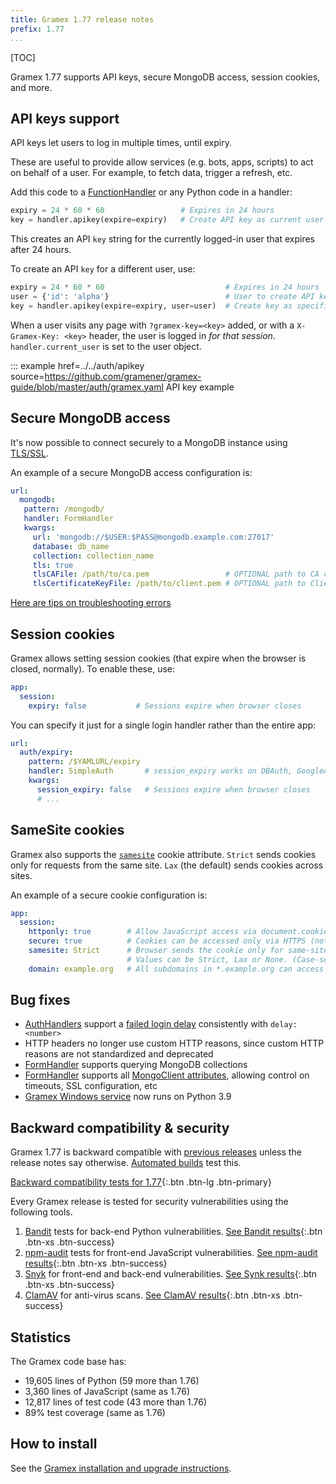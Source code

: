 ```yaml
---
title: Gramex 1.77 release notes
prefix: 1.77
...
```


[TOC]

Gramex 1.77 supports API keys, secure MongoDB access, session cookies, and more.

## API keys support

API keys let users to log in multiple times, until expiry.

These are useful to provide allow services (e.g. bots, apps, scripts) to act on behalf of a user.
For example, to fetch data, trigger a refresh, etc.

Add this code to a [FunctionHandler](../../functionhandler/) or any Python code in a handler:

```python
expiry = 24 * 60 * 60                 # Expires in 24 hours
key = handler.apikey(expire=expiry)   # Create API key as current user
```

This creates an API `key` string for the currently logged-in user that expires after 24 hours.

To create an API `key` for a different user, use:

```python
expiry = 24 * 60 * 60                           # Expires in 24 hours
user = {'id': 'alpha'}                          # User to create API key for
key = handler.apikey(expire=expiry, user=user)  # Create key as specified user
```

When a user visits any page with `?gramex-key=<key>` added, or with a `X-Gramex-Key: <key>` header,
the user is logged in *for that session*. `handler.current_user` is set to the user object.

::: example href=../../auth/apikey source=https://github.com/gramener/gramex-guide/blob/master/auth/gramex.yaml
    API key example

## Secure MongoDB access

It's now possible to connect securely to a MongoDB instance using
[TLS/SSL](https://pymongo.readthedocs.io/en/stable/examples/tls.html).

An example of a secure MongoDB access configuration is:

```yaml
url:
  mongodb:
   pattern: /mongodb/
   handler: FormHandler
   kwargs:
     url: 'mongodb://$USER:$PASS@mongodb.example.com:27017'
     database: db_name
     collection: collection_name
     tls: true
     tlsCAFile: /path/to/ca.pem                 # OPTIONAL path to CA certificate
     tlsCertificateKeyFile: /path/to/client.pem # OPTIONAL path to Client certificate
```

[Here are tips on troubleshooting errors](https://pymongo.readthedocs.io/en/stable/examples/tls.html#troubleshooting-tls-errors)

## Session cookies

Gramex allows setting session cookies (that expire when the browser is closed, normally). To enable these, use:

```yaml
app:
  session:
    expiry: false           # Sessions expire when browser closes
```

You can specify it just for a single login handler rather than the entire app:

```yaml
url:
  auth/expiry:
    pattern: /$YAMLURL/expiry
    handler: SimpleAuth       # session_expiry works on DBAuth, GoogleAuth, etc too
    kwargs:
      session_expiry: false   # Sessions expire when browser closes
      # ...
```

## SameSite cookies

Gramex also supports the
[`samesite`](https://developer.mozilla.org/en-US/docs/Web/HTTP/Headers/Set-Cookie#samesitesamesite-value)
cookie attribute. `Strict` sends cookies only for requests from the same site. `Lax` (the default) sends cookies across sites.

An example of a secure cookie configuration is:

```yaml
app:
  session:
    httponly: true        # Allow JavaScript access via document.cookie
    secure: true          # Cookies can be accessed only via HTTPS (not HTTP)
    samesite: Strict      # Browser sends the cookie only for same-site requests.
                          # Values can be Strict, Lax or None. (Case-sensitive)
    domain: example.org   # All subdomains in *.example.org can access session
```

## Bug fixes

- [AuthHandlers](../../auth/) support a [failed login delay](../../auth/#failed-login-delay) consistently with `delay: <number>`
- HTTP headers no longer use custom HTTP reasons, since custom HTTP reasons are not standardized and deprecated
- [FormHandler](../../formhandler/) supports querying MongoDB collections
- [FormHandler](../../formhandler/) supports all [MongoClient attributes](https://pymongo.readthedocs.io/en/stable/api/pymongo/mongo_client.html#pymongo.mongo_client.MongoClient),
  allowing control on timeouts, SSL configuration, etc
- [Gramex Windows service](../../deploy/#windows-service) now runs on Python 3.9

## Backward compatibility & security

Gramex 1.77 is backward compatible with [previous releases](../) unless the release notes say otherwise.
[Automated builds](https://travis-ci.com/github/gramener/gramex/builds) test this.

[Backward compatibility tests for 1.77](https://travis-ci.com/github/gramener/gramex/builds/TODO){:.btn .btn-lg .btn-primary}

Every Gramex release is tested for security vulnerabilities using the following tools.

1. [Bandit](https://bandit.readthedocs.io/) tests for back-end Python vulnerabilities.
   [See Bandit results](https://github.com/gramener/gramex/blob/master/reports/bandit.txt){:.btn .btn-xs .btn-success}
2. [npm-audit](https://docs.npmjs.com/cli/v6/commands/npm-audit) tests for front-end JavaScript vulnerabilities.
   [See npm-audit results](https://github.com/gramener/gramex/blob/master/reports/npm-audit.txt){:.btn .btn-xs .btn-success}
3. [Snyk](https://snyk.io/) for front-end and back-end vulnerabilities.
   [See Synk results](https://github.com/gramener/gramex/blob/master/reports/snyk.txt){:.btn .btn-xs .btn-success}
4. [ClamAV](https://www.clamav.net/) for anti-virus scans.
   [See ClamAV results](https://github.com/gramener/gramex/blob/master/reports/clamav.txt){:.btn .btn-xs .btn-success}

## Statistics

The Gramex code base has:

- 19,605 lines of Python (59 more than 1.76)
- 3,360 lines of JavaScript (same as 1.76)
- 12,817 lines of test code (43 more than 1.76)
- 89% test coverage (same as 1.76)


## How to install

See the [Gramex installation and upgrade instructions](../../install/).
